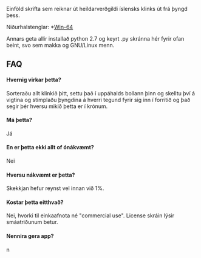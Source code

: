 Einföld skrifta sem reiknar út heildarverðgildi íslensks klinks út frá þyngd þess.

Niðurhalstenglar:
*[Win-64](https://a.cocaine.ninja/vuzshh.exe)

Annars geta allir installað python 2.7 og keyrt .py skránna hér fyrir ofan beint, svo sem makka og GNU/Linux menn.
## FAQ  
#### Hvernig virkar þetta? ####
Sorteraðu allt klinkið þitt, settu það í uppáhalds bollann þinn og skelltu því á vigtina og stimplaðu þyngdina á hverri tegund fyrir sig inn í forritið og það segir þér hversu mikið þetta er í krónum.
#### Má þetta? ####
Já
#### En er þetta ekki allt of ónákvæmt? ###
Nei
#### Hversu nákvæmt er þetta? ####
Skekkjan hefur reynst vel innan við 1%.
#### Kostar þetta eitthvað? ####
Nei, hvorki til einkaafnota né "commercial use". License skráin lýsir smáatriðunum betur.
#### Nennira gera app? ####
n
